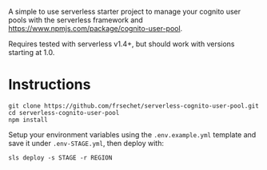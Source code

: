 A simple to use serverless starter project to manage your cognito user pools with the serverless framework and https://www.npmjs.com/package/cognito-user-pool.

Requires tested with serverless v1.4+, but should work with versions starting at 1.0.

# Instructions

```
git clone https://github.com/frsechet/serverless-cognito-user-pool.git
cd serverless-cognito-user-pool
npm install
```

Setup your environment variables using the `.env.example.yml` template and save it under `.env-STAGE.yml`, then deploy with:

```
sls deploy -s STAGE -r REGION
```
